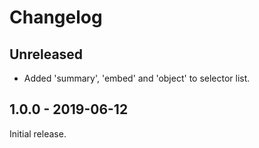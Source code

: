 # Changelog

## Unreleased

- Added 'summary', 'embed' and 'object' to selector list.

## 1.0.0 - 2019-06-12

Initial release.
